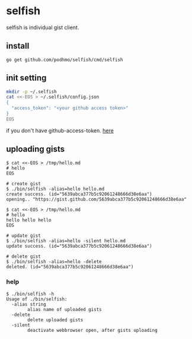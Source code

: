 # selfish

selfish is individual gist client.

## install

```
go get github.com/podhmo/selfish/cmd/selfish
```

## init setting

```bash
mkdir -p ~/.selfish
cat <<-EOS > ~/.selfish/config.json
{
  "access_token": "<your github access token>"
}
EOS
```

if you don't have github-access-token. [here](https://github.com/settings/tokens)

## uploading gists


```
$ cat <<-EOS > /tmp/hello.md
# hello
EOS

# create gist
$ ./bin/selfish -alias=hello hello.md
create success. (id="5639abca377b5c92061248666d38e6aa")
opening.. "https://gist.github.com/5639abca377b5c92061248666d38e6aa"

$ cat <<-EOS > /tmp/hello.md
# hello
hello hello hello
EOS

# update gist
$ ./bin/selfish -alias=hello -silent hello.md
update success. (id="5639abca377b5c92061248666d38e6aa")

# delete gist
$ ./bin/selfish -alias=hello -delete
deleted. (id="5639abca377b5c92061248666d38e6aa")
```

### help

```
$ ./bin/selfish -h
Usage of ./bin/selfish:
  -alias string
        alias name of uploaded gists
  -delete
        delete uploaded gists
  -silent
        deactivate webbrowser open, after gists uploading
```

